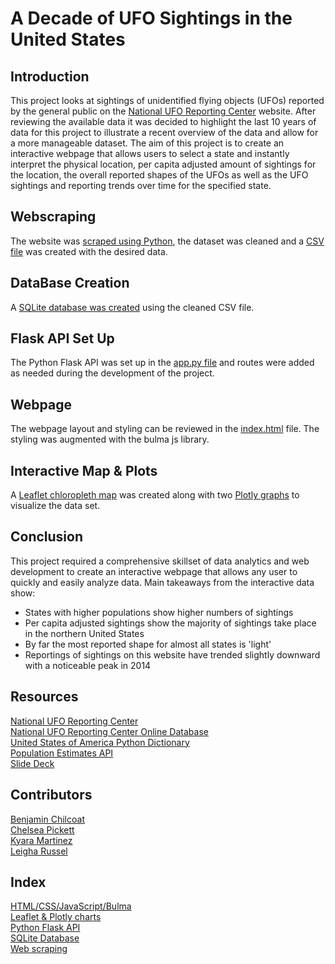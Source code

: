# A Decade of UFO Sightings in the United States

## Introduction
This project looks at sightings of unidentified flying objects (UFOs) reported by the general public on the [National UFO Reporting Center](https://nuforc.org/) website. After reviewing the available data it was decided to highlight the last 10 years of data for this project to illustrate a recent overview of the data and allow for a more manageable dataset. The aim of this project is to create an interactive webpage that allows users to select a state and instantly interpret the physical location, per capita adjusted amount of sightings for the location, the overall reported shapes of the UFOs as well as the UFO sightings and reporting trends over time for the specified state.

## Webscraping
The website was [scraped using Python](https://github.com/ceramicbull/Project_3_Repo/blob/main/Data/webscrape.ipynb), the dataset was cleaned and a [CSV file](https://github.com/ceramicbull/Project_3_Repo/tree/main/Data/output_csv) was created with the desired data. 

## DataBase Creation
A [SQLite database was created](https://github.com/ceramicbull/Project_3_Repo/blob/main/db_setup.py) using the cleaned CSV file.

## Flask API Set Up
The Python Flask API was set up in the [app.py file](https://github.com/ceramicbull/Project_3_Repo/blob/main/app.py) and routes were added as needed during the development of the project. 

## Webpage
The webpage layout and styling can be reviewed in the [index.html](https://github.com/ceramicbull/Project_3_Repo/blob/main/templates/index.html) file. The styling was augmented with the bulma js library.

## Interactive Map & Plots
A [Leaflet chloropleth map](https://github.com/ceramicbull/Project_3_Repo/blob/main/static/js/plots.js) was created along with two [Plotly graphs](https://github.com/ceramicbull/Project_3_Repo/blob/main/static/js/plots.js) to visualize the data set. 

## Conclusion
This project required a comprehensive skillset of data analytics and web development to create an interactive webpage that allows any user to quickly and easily analyze data. Main takeaways from the interactive data show: 
- States with higher populations show higher numbers of sightings
- Per capita adjusted sightings show the majority of sightings take place in the northern United States 
- By far the most reported shape for almost all states is 'light' 
- Reportings of sightings on this website have trended slightly downward with a noticeable peak in 2014 

## Resources
[National UFO Reporting Center](https://nuforc.org/)  
[National UFO Reporting Center Online Database](https://nuforc.org/databank/)  
[United States of America Python Dictionary](https://gist.github.com/rogerallen/1583593)  
[Population Estimates API](https://www.census.gov/data/developers/data-sets/popest-popproj/popest.html)  
[Slide Deck](https://docs.google.com/presentation/d/1HZREObr04ZEqqgNdZNPVDqCBwjlN3rXxUnYY-yO7xj4/edit#slide=id.p1)

## Contributors
[Benjamin Chilcoat](https://github.com/ceramicbull)  
[Chelsea Pickett](https://github.com/chelseapickett)  
[Kyara Martinez](https://github.com/martinezzkyara)  
[Leigha Russel](https://github.com/lrussell834)

## Index
[HTML/CSS/JavaScript/Bulma](https://github.com/ceramicbull/Project_3_Repo/blob/main/templates/index.html)  
[Leaflet & Plotly charts](https://github.com/ceramicbull/Project_3_Repo/blob/main/static/js/plots.js)  
[Python Flask API](https://github.com/ceramicbull/Project_3_Repo/blob/main/app.py)  
[SQLite Database](https://github.com/ceramicbull/Project_3_Repo/blob/main/db_setup.py)  
[Web scraping](https://github.com/ceramicbull/Project_3_Repo/blob/main/Data/webscrape.ipynb)



